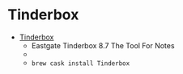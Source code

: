 # Tinderbox
- [Tinderbox](https://eastgate.com/Tinderbox/)
  -  Eastgate Tinderbox 8.7  The Tool For Notes 
  - 
  - `brew cask install Tinderbox`
